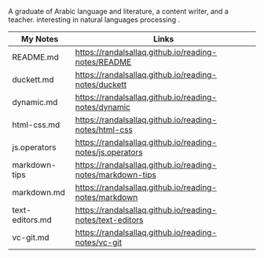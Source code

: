 A graduate of Arabic language and literature, a content writer, and a teacher.
interesting in natural languages processing .

|My Notes | Links|
|------------ | -------------|
|README.md| https://randalsallaq.github.io/reading-notes/README|
|duckett.md | https://randalsallaq.github.io/reading-notes/duckett|
|dynamic.md|https://randalsallaq.github.io/reading-notes/dynamic|
|html-css.md|https://randalsallaq.github.io/reading-notes/html-css|
|js.operators|https://randalsallaq.github.io/reading-notes/js.operators|
|markdown-tips|https://randalsallaq.github.io/reading-notes/markdown-tips|
|markdown.md|https://randalsallaq.github.io/reading-notes/markdown|
|text-editors.md|https://randalsallaq.github.io/reading-notes/text-editors|
|vc-git.md|https://randalsallaq.github.io/reading-notes/vc-git|
